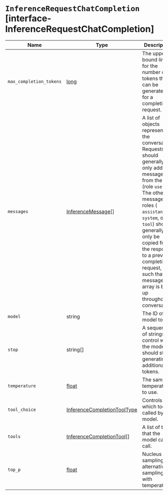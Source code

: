 # `InferenceRequestChatCompletion` [interface-InferenceRequestChatCompletion]

| Name | Type | Description |
| - | - | - |
| `max_completion_tokens` | [long](./long.md) | The upper bound limit for the number of tokens that can be generated for a completion request. |
| `messages` | [InferenceMessage](./InferenceMessage.md)[] | A list of objects representing the conversation. Requests should generally only add new messages from the user (role `user`). The other message roles ( `assistant`, `system`, or `tool`) should generally only be copied from the response to a previous completion request, such that the messages array is built up throughout a conversation. |
| `model` | string | The ID of the model to use. |
| `stop` | string[] | A sequence of strings to control when the model should stop generating additional tokens. |
| `temperature` | [float](./float.md) | The sampling temperature to use. |
| `tool_choice` | [InferenceCompletionToolType](./InferenceCompletionToolType.md) | Controls which tool is called by the model. |
| `tools` | [InferenceCompletionTool](./InferenceCompletionTool.md)[] | A list of tools that the model can call. |
| `top_p` | [float](./float.md) | Nucleus sampling, an alternative to sampling with temperature. |
